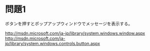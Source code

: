 # 問題1 
ボタンを押すとポップアップウィンドウでメッセージを表示する。

http://msdn.microsoft.com/ja-jp/library/system.windows.window.aspx
http://msdn.microsoft.com/ja-jp/library/system.windows.controls.button.aspx